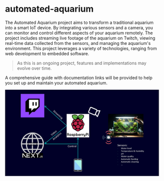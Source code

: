 # automated-aquarium

The Automated Aquarium project aims to transform a traditional aquarium into a smart IoT device. By integrating various sensors and a camera, you can monitor and control different aspects of your aquarium remotely. The project includes streaming live footage of the aquarium on Twitch, viewing real-time data collected from the sensors, and managing the aquarium's environment. This project leverages a variety of technologies, ranging from web development to embedded software.

>As this is an ongoing project, features and implementations may evolve over time.

A comprehensive guide with documentation links will be provided to help you set up and maintain your automated aquarium.

![Architecture](docs/graphics/Overview.jpg)
